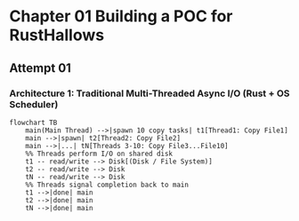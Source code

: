 # Chapter 01 Building a POC for RustHallows
## Attempt 01
### Architecture 1: Traditional Multi-Threaded Async I/O (Rust + OS Scheduler)

``` mermaid
flowchart TB
    main(Main Thread) -->|spawn 10 copy tasks| t1[Thread1: Copy File1]
    main -->|spawn| t2[Thread2: Copy File2]
    main -->|...| tN[Threads 3-10: Copy File3...File10]
    %% Threads perform I/O on shared disk
    t1 -- read/write --> Disk[(Disk / File System)]
    t2 -- read/write --> Disk
    tN -- read/write --> Disk
    %% Threads signal completion back to main
    t1 -->|done| main
    t2 -->|done| main
    tN -->|done| main

```

